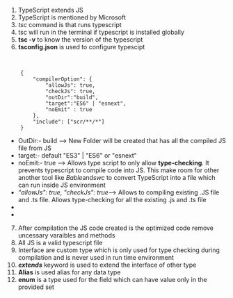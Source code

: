 1. TypeScript extends JS
2. TypeScript is mentioned by Microsoft
3. <em>tsc</em> command is that runs typescript
4. tsc will run in the terminal if typescript is installed globally
5. <b>tsc -v</b> to know the version of the typescript
6. <b>tsconfig.json</b> is used to configure typescipt
<br/>
<code>
    {
        "compilerOption": {
            "allowJs": true,
            "checkJs": true,
            "outDir":"build", 
            "target":"ES6" | "esnext",
            "noEmit" : true
        }, 
        "include": ["scr/**/*"]
    }
</code> 
<ul>
<li>OutDir:- build --> New Folder will be created that has all the compiled JS file from JS </li>
<li>target:- default "ES3" | "ES6" or "esnext"</li>
<li>noEmit:- true --> Allows type script to only allow <b>type-checking</b>. It prevents typescript to compile code into JS. This make room for other another tool like <em>Bable</em>and<em>swc</em> to convert TypeScript into a file which can run inside JS environment</li>
<li><em>"allowJs": true, "checkJs": true</em>--> Allows to compiling existing .JS file and .ts file. Allows type-checking for all the existing .js and .ts file</li>
<li></li>
<li></li>
<!-- <li></li> -->
</ul>

7. After compilation the JS code created is the optimized code remove uncessary varaibles and methods 
8. All JS is a valid typescript file
9. Interface are custom type which is only used for type checking during compilation and is never used in run time environment
10. <b><em>extends</em></b> keyword is used to extend the interface of other type
11. <b>Alias</b> is used alias for any data type
12. <b>enum</b> is a type used for the field which can have value only in the provided set